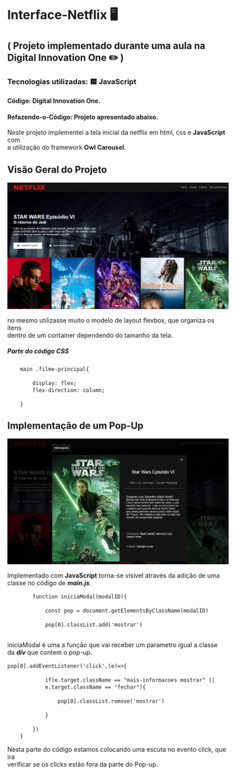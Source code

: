 # Interface-Netflix :desktop_computer:

## ( Projeto implementado durante uma aula na Digital Innovation One :pencil2: ) 

### Tecnologias utilizadas: :yellow_square: JavaScript


#### **Código:** Digital Innovation One.
#### **Refazendo-o-Código:** Projeto apresentado abaixo. 

Neste projeto implementei a tela inicial da netflix em html, css e __JavaScript__ com <br> a utilização do framework __Owl Carousel__. 


## Visão Geral do Projeto

!["pagina-inicial"](/pagina-inicial.png "Imagem principal.")

no mesmo utilizasse muito o modelo de layout flexbox, que organiza os itens <br> dentro de um container dependendo do tamanho da tela.

##### Parte do código CSS
```
    main .filme-principal{
        
        display: flex;
        flex-direction: column;
        
    }
```

## Implementação de um Pop-Up

!["Pop-Up"](/pop-up.png "Imagem principal.")

Implementado com __JavaScript__ torna-se visivel através da adição de uma <br>
classe no código de __*main.js*__.

```
        function iniciaModal(modalID){
        
            const pop = document.getElementsByClassName(modalID)
            
            pop[0].classList.add('mostrar')
        
```

iniciaModal é uma a função que vai receber um parametro igual a classe<BR>
da __*div*__ que contem o pop-up.

```
pop[0].addEventListener('click',(e)=>{

            if(e.target.className == "mais-informacoes mostrar" ||
            e.target.className == "fechar"){
            
                pop[0].classList.remove('mostrar')
                
            }
            
        })
    }

```

Nesta parte do código estamos colocando uma escuta no evento click, que ira <br>
verificar se os clicks estão fora da parte do Pop-up.